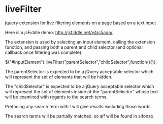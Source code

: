# liveFilter
jquery extension for live filtering elements on a page based on a text input


Here is a jsFiddle demo: http://jsfiddle.net/y4rc5aoo/

The extension is used by selecting an input element, calling the extension function, and passing both a parent and child selector (and optional callback once filtering was complete).

$("#inputElement").liveFilter("parentSelector","childSelector",function(){});

The parentSelector is expected to be a jQuery acceptable selector which will represent the set of elements that will be hidden.

The "childSelector" is expected to be a jQuery acceptable selector which will represent the set of elements inside of the "parentSelector" whose text will be examined with regards to the search terms.

Prefacing any search term with ! will give results excluding those words.

The search terms will be partially matched, so alf will be found in alfonzo.
